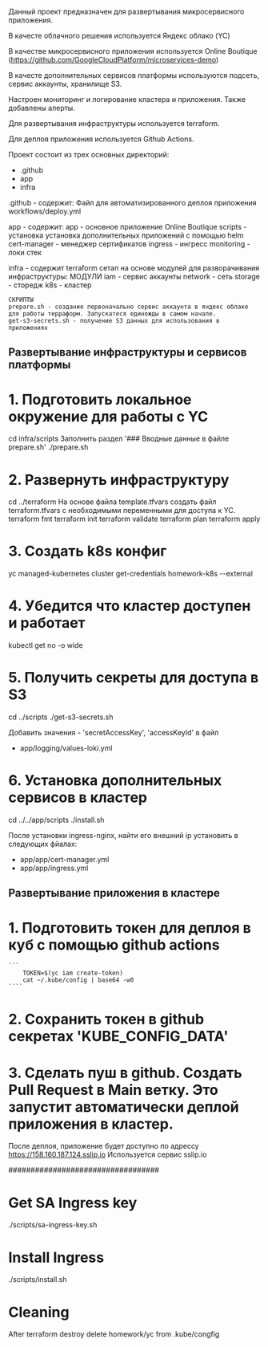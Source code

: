 Данный проект предназначен для развертывания микросервисного приложения.

В качесте облачного решения используется Яндекс облако (YC)

В качестве микросервисного приложения используется Online Boutique (https://github.com/GoogleCloudPlatform/microservices-demo)

В качесте дополнительных сервисов платформы используются подсеть, сервис аккаунты, хранилище S3.

Настроен мониторинг и логирование кластера и приложения. Также добавлены алерты.

Для развертывания инфраструктуры используется terraform.

Для деплоя приложения используется Github Actions.

Проект состоит из трех основных директорий:
- .github
- app
- infra
 
.github - содержит:
    Файл для автоматизированного деплоя приложения workflows/deploy.yml

app - содержит:
    app - основное приложение Online Boutique
    scripts - установка установка дополнительных приложений с помощью helm
    cert-manager - менеджер сертификатов
    ingress - ингресс
    monitoring - локи стек

infra - содержит terraform сетап на основе модулей для разворачивания инфраструктуры:
    МОДУЛИ
    iam - сервис аккаунты
    network - сеть
    storage - сторедж
    k8s - кластер

    СКРИПТЫ
    prepare.sh - создание первоначально сервис аккаунта в яндекс облаке для работы терраформ. Запускатеся единожды в самом начале.
    get-s3-secrets.sh - получение S3 данных для использования в приложениях

## Развертывание инфраструктуры и сервисов платформы

# 1. Подготовить локальное окружение для работы с YC
cd infra/scripts
Заполнить раздел '### Вводные данные в файле prepare.sh'
./prepare.sh


# 2. Развернуть инфраструктуру
cd ../terraform
На основе файла template.tfvars создать файл terraform.tfvars с необходимыми переменными для доступа к YC.
terraform fmt
terraform init
terraform validate
terraform plan
terraform apply

# 3. Создать k8s конфиг
yc managed-kubernetes cluster get-credentials homework-k8s --external

# 4. Убедится что кластер доступен и работает
kubectl get no -o wide

# 5. Получить секреты для доступа в S3
cd ../scripts
./get-s3-secrets.sh

Добавить значения - 'secretAccessKey', 'accessKeyId' в файл
- app/logging/values-loki.yml


# 6. Установка дополнительных сервисов в кластер
cd ../../app/scripts
./install.sh

После установки ingress-nginx, найти его внешний ip установить в следующих фйалах:
- app/app/cert-manager.yml
- app/app/ingress.yml

## Развертывание приложения в кластере

# 1. Подготовить токен для деплоя в куб с помощью github actions
    ```
        TOKEN=$(yc iam create-token)
        cat ~/.kube/config | base64 -w0
    ````

# 2. Cохранить токен в github секретах 'KUBE_CONFIG_DATA'

# 3. Cделать пуш в github. Создать Pull Request в Main ветку. Это запустит автоматически деплой приложения в кластер.

После деплоя, приложение будет доступно по адрессу https://158.160.187.124.sslip.io
Используется сервис sslip.io

##################################



# Get SA Ingress key
./scripts/sa-ingress-key.sh

# Install Ingress
./scripts/install.sh

# Cleaning
After terraform destroy delete homework/yc from .kube/congfig

